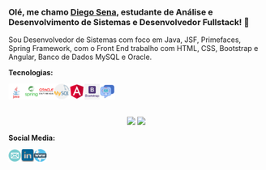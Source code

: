 ### Olé, me chamo [Diego Sena](https://anuraghazra.github.io), estudante de Análise e Desenvolvimento de Sistemas e Desenvolvedor Fullstack! 👋

Sou Desenvolvedor de Sistemas com foco em Java, JSF, Primefaces, Spring Framework, com o Front End trabalho com HTML, CSS, Bootstrap e Angular, Banco de Dados MySQL e Oracle.

**Tecnologias:**

<a><img align="left" src="https://github.com/diegosena7/DiegoSena/blob/main/images/java.png"
alt="Java" width="30"/></a>
<a><img align="left" src="https://github.com/diegosena7/DiegoSena/blob/main/images/spring-1.png"
alt="Spring" width="30"/></a>
<a><img align="left" src="https://github.com/diegosena7/DiegoSena/blob/main/images/oracle-2.png"
alt="Oracle" width="30"/></a>
<a><img align="left" src="https://github.com/diegosena7/DiegoSena/blob/main/images/mysql.png"
alt="MySQL" width="30"/></a>
<a><img align="left" src="https://github.com/diegosena7/DiegoSena/blob/main/images/angular.png" 
alt="Angular" width="30"/></a>
<a><img align="left" src="https://github.com/diegosena7/DiegoSena/blob/main/images/bootstrap.png" 
alt="Bootstrap" width="30"/></a>
<a><img align="left" src="https://github.com/diegosena7/DiegoSena/blob/main/images/chatbot.png"
alt="Chatbot" width="30"/></a>

<br />
<br />
<br />


<p align="center">
<img height= "170em" src="https://github-readme-stats.vercel.app/api?username=DiegoSena&show_icons=true&theme=radical&bg_color=30,0d0d0d,191919&title_color=fff&text_color=fff&icon_color=79ff97&count_private=true"/>
<img height= "170em" src="https://github-readme-stats.vercel.app/api/top-langs/?username=DiegoSena&layout=compact&theme=radical&bg_color=30,0d0d0d,191919&title_color=fff&text_color=fff&icon_color=79ff97&hide=CSharp"/>


**Social Media:**

<a href="mailto:diegosilva.sena7@gmail.com" target="_blank"><img align="left" src="https://github.com/diegosena7/DiegoSena/blob/main/images/email.png"  
alt="email" height="25"/></a>
<a href="https://www.linkedin.com/in/dsena7/" target="_blank">
<img align="left" src="https://github.com/diegosena7/DiegoSena/blob/main/images/linkedin.png" alt="linkedin" height="25"/></a>
<a href="https://diegossena.com.br/" target="_blank">
<img align="left" src="https://github.com/diegosena7/DiegoSena/blob/main/images/www.png" alt="site" height="25"/></a>
</p>
